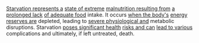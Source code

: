 

[Starvation represents a](2/1/1/1/2/.Starvation) [state of extreme](3/1/3/3/1/2/2/2/.State) [malnutrition resulting from](2/1/1/1/2/.Starvation) [a prolonged lack](2/2/2/2/3/2/2/.Longing) [of adequate food](2/1/1/3/1/3/.Nutrition) intake. It occurs [when the body's](2/1/1/3/1/.Health) [energy reserves are](3/1/3/3/3/3/1/.Natural%20Reserves) depleted, leading to [severe physiological and](2/1/1/2/.Physiological%20Activities) metabolic disruptions. Starvation [poses significant health](2/1/1/3/1/.Health) [risks and can](3/2/2/1/1/2/.Scope%20of%20Liability) [lead to various](1/1/3/3/3/3/2/.Consequence) complications and ultimately, if left untreated, death.

